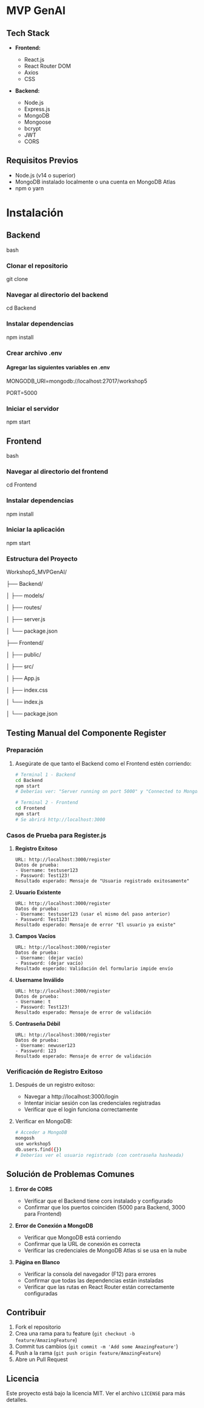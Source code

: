 # MVP GenAI

## Tech Stack
- **Frontend:**
  - React.js
  - React Router DOM
  - Axios
  - CSS

- **Backend:**
  - Node.js
  - Express.js
  - MongoDB
  - Mongoose
  - bcrypt
  - JWT
  - CORS

## Requisitos Previos
- Node.js (v14 o superior)
- MongoDB instalado localmente o una cuenta en MongoDB Atlas
- npm o yarn

# Instalación

## Backend

bash

### Clonar el repositorio

git clone <url-del-repositorio>

### Navegar al directorio del backend

cd Backend

### Instalar dependencias

npm install

### Crear archivo .env

#### Agregar las siguientes variables en .env

MONGODB_URI=mongodb://localhost:27017/workshop5

PORT=5000


### Iniciar el servidor

npm start

## Frontend

bash

### Navegar al directorio del frontend

cd Frontend

### Instalar dependencias

npm install

### Iniciar la aplicación

npm start

### Estructura del Proyecto

Workshop5_MVPGenAI/

├── Backend/

│   ├── models/

│   ├── routes/

│   ├── server.js

│   └── package.json

├── Frontend/

│   ├── public/

│   ├── src/

│   ├── App.js

│   ├── index.css

│   └── index.js

│   └── package.json


## Testing Manual del Componente Register

### Preparación
1. Asegúrate de que tanto el Backend como el Frontend estén corriendo:
   ```bash
   # Terminal 1 - Backend
   cd Backend
   npm start
   # Deberías ver: "Server running on port 5000" y "Connected to MongoDB"

   # Terminal 2 - Frontend
   cd Frontend
   npm start
   # Se abrirá http://localhost:3000
   ```

### Casos de Prueba para Register.js

1. **Registro Exitoso**
   ```
   URL: http://localhost:3000/register
   Datos de prueba:
   - Username: testuser123
   - Password: Test123!
   Resultado esperado: Mensaje de "Usuario registrado exitosamente"
   ```

2. **Usuario Existente**
   ```
   URL: http://localhost:3000/register
   Datos de prueba:
   - Username: testuser123 (usar el mismo del paso anterior)
   - Password: Test123!
   Resultado esperado: Mensaje de error "El usuario ya existe"
   ```

3. **Campos Vacíos**
   ```
   URL: http://localhost:3000/register
   Datos de prueba:
   - Username: (dejar vacío)
   - Password: (dejar vacío)
   Resultado esperado: Validación del formulario impide envío
   ```

4. **Username Inválido**
   ```
   URL: http://localhost:3000/register
   Datos de prueba:
   - Username: t
   - Password: Test123!
   Resultado esperado: Mensaje de error de validación
   ```

5. **Contraseña Débil**
   ```
   URL: http://localhost:3000/register
   Datos de prueba:
   - Username: newuser123
   - Password: 123
   Resultado esperado: Mensaje de error de validación
   ```

### Verificación de Registro Exitoso

1. Después de un registro exitoso:
   - Navegar a http://localhost:3000/login
   - Intentar iniciar sesión con las credenciales registradas
   - Verificar que el login funciona correctamente

2. Verificar en MongoDB:
   ```bash
   # Acceder a MongoDB
   mongosh
   use workshop5
   db.users.find({})
   # Deberías ver el usuario registrado (con contraseña hasheada)
   ```

## Solución de Problemas Comunes

1. **Error de CORS**
   - Verificar que el Backend tiene cors instalado y configurado
   - Confirmar que los puertos coinciden (5000 para Backend, 3000 para Frontend)

2. **Error de Conexión a MongoDB**
   - Verificar que MongoDB está corriendo
   - Confirmar que la URL de conexión es correcta
   - Verificar las credenciales de MongoDB Atlas si se usa en la nube

3. **Página en Blanco**
   - Verificar la consola del navegador (F12) para errores
   - Confirmar que todas las dependencias están instaladas
   - Verificar que las rutas en React Router están correctamente configuradas

## Contribuir
1. Fork el repositorio
2. Crea una rama para tu feature (`git checkout -b feature/AmazingFeature`)
3. Commit tus cambios (`git commit -m 'Add some AmazingFeature'`)
4. Push a la rama (`git push origin feature/AmazingFeature`)
5. Abre un Pull Request

## Licencia
Este proyecto está bajo la licencia MIT. Ver el archivo `LICENSE` para más detalles.
